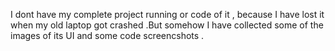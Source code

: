 I dont have my complete project running or code of it , because I have lost it when my old laptop got crashed .But somehow I have collected some of the images of its UI and some code screencshots .
